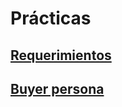 # Prácticas

## [Requerimientos](https://github.com/JonatanAlexisYanezRivas/Frontend-mision--01--intro/blob/main/Requerimientos.pdf)

## [Buyer persona](https://github.com/JonatanAlexisYanezRivas/Frontend-mision--01--intro/blob/main/Buyer%20persona.pdf)
